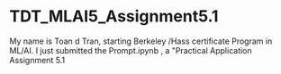 # TDT_MLAI5_Assignment5.1
My name is Toan d Tran, starting Berkeley /Hass certificate Program in ML/AI.
I just submitted the Prompt.ipynb , a "Practical Application Assignment 5.1
